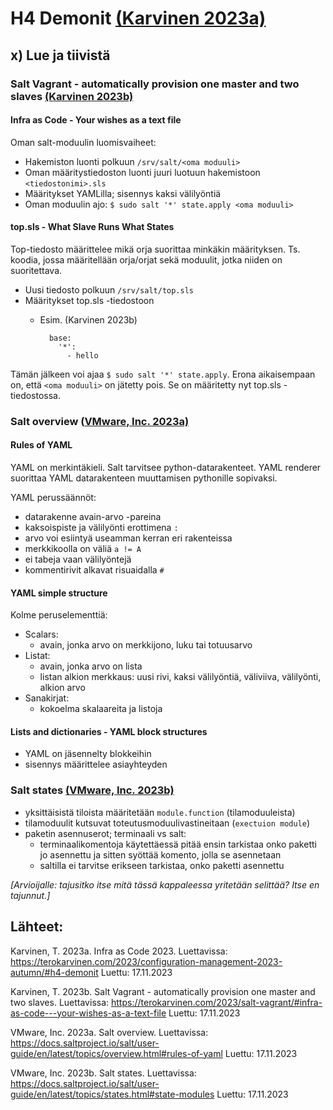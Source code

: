 # H4 Demonit [(Karvinen 2023a)](https://terokarvinen.com/2023/configuration-management-2023-autumn/#h4-demonit)

## x) Lue ja tiivistä

### Salt Vagrant - automatically provision one master and two slaves [(Karvinen 2023b)](https://terokarvinen.com/2023/salt-vagrant/#infra-as-code---your-wishes-as-a-text-file)

#### Infra as Code - Your wishes as a text file

Oman salt-moduulin luomisvaiheet:

- Hakemiston luonti polkuun `/srv/salt/<oma moduuli>`
- Oman määritystiedoston luonti juuri luotuun hakemistoon `<tiedostonimi>.sls`
- Määritykset YAMLilla; sisennys kaksi välilyöntiä
- Oman moduulin ajo: `$ sudo salt '*' state.apply <oma moduuli>`

#### top.sls - What Slave Runs What States
    
Top-tiedosto määrittelee mikä orja suorittaa minkäkin määrityksen. Ts. koodia, jossa määritellään orja/orjat sekä moduulit, jotka niiden on suoritettava.

- Uusi tiedosto polkuun `/srv/salt/top.sls`
- Määritykset top.sls -tiedostoon
    - Esim. (Karvinen 2023b)

            base:
              '*':
                - hello

Tämän jälkeen voi ajaa `$ sudo salt '*' state.apply`. Erona aikaisempaan on, että `<oma moduuli>` on jätetty pois. Se on määritetty nyt top.sls -tiedostossa.

### Salt overview ([VMware, Inc. 2023a)](https://docs.saltproject.io/salt/user-guide/en/latest/topics/overview.html#rules-of-yaml)

#### Rules of YAML

YAML on merkintäkieli. Salt tarvitsee python-datarakenteet. YAML renderer suorittaa YAML datarakenteen muuttamisen pythonille sopivaksi.

YAML perussäännöt:

- datarakenne avain-arvo -pareina
- kaksoispiste ja välilyönti erottimena `: `
- arvo voi esiintyä useamman kerran eri rakenteissa
- merkkikoolla on väliä `a != A`
- ei tabeja vaan välilyöntejä
- kommentirivit alkavat risuaidalla `#`

#### YAML simple structure

Kolme peruselementtiä:

- Scalars:
    - avain, jonka arvo on merkkijono, luku tai totuusarvo
- Listat:
    - avain, jonka arvo on lista
    - listan alkion merkkaus: uusi rivi, kaksi välilyöntiä, väliviiva, välilyönti, alkion arvo
- Sanakirjat:
    - kokoelma skalaareita ja listoja

#### Lists and dictionaries - YAML block structures

- YAML on jäsennelty blokkeihin
- sisennys määrittelee asiayhteyden

### Salt states [(VMware, Inc. 2023b)](https://docs.saltproject.io/salt/user-guide/en/latest/topics/states.html#state-modules)

- yksittäisistä tiloista määritetään `module.function` (tilamoduuleista)
- tilamoduulit kutsuvat toteutusmoduulivastineitaan (`exectuion module`)
- paketin asennuserot; terminaali vs salt:
  - terminaalikomentoja käytettäessä pitää ensin tarkistaa onko paketti jo asennettu ja sitten syöttää komento, jolla se asennetaan
  - saltilla ei tarvitse erikseen tarkistaa, onko paketti asennettu

*[Arvioijalle: tajusitko itse mitä tässä kappaleessa yritetään selittää? Itse en tajunnut.]*

## Lähteet:

Karvinen, T. 2023a. Infra as Code 2023. Luettavissa: https://terokarvinen.com/2023/configuration-management-2023-autumn/#h4-demonit Luettu: 17.11.2023

Karvinen, T. 2023b. Salt Vagrant - automatically provision one master and two slaves. Luettavissa: https://terokarvinen.com/2023/salt-vagrant/#infra-as-code---your-wishes-as-a-text-file Luettu: 17.11.2023

VMware, Inc. 2023a. Salt overview. Luettavissa: https://docs.saltproject.io/salt/user-guide/en/latest/topics/overview.html#rules-of-yaml Luettu: 17.11.2023

VMware, Inc. 2023b. Salt states. Luettavissa: https://docs.saltproject.io/salt/user-guide/en/latest/topics/states.html#state-modules Luettu: 17.11.2023
